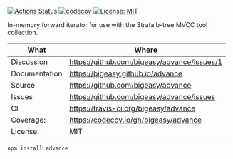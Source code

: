 [![Actions Status](https://github.com/bigeasy/advance/workflows/Node%20CI/badge.svg)](https://github.com/bigeasy/advance/actions)
[![codecov](https://codecov.io/gh/bigeasy/advance/branch/master/graph/badge.svg)](https://codecov.io/gh/bigeasy/advance)
[![License: MIT](https://img.shields.io/badge/License-MIT-yellow.svg)](https://opensource.org/licenses/MIT)

In-memory forward iterator for use with the Strata b-tree MVCC tool collection.

| What          | Where                                         |
| --- | --- |
| Discussion    | https://github.com/bigeasy/advance/issues/1   |
| Documentation | https://bigeasy.github.io/advance             |
| Source        | https://github.com/bigeasy/advance            |
| Issues        | https://github.com/bigeasy/advance/issues     |
| CI            | https://travis-ci.org/bigeasy/advance         |
| Coverage:     | https://codecov.io/gh/bigeasy/advance         |
| License:      | MIT                                           |


```
npm install advance
```
